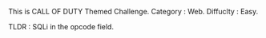 This is CALL OF DUTY Themed Challenge.
Category : Web.
Diffuclty : Easy.

TLDR : SQLi in the opcode field.
